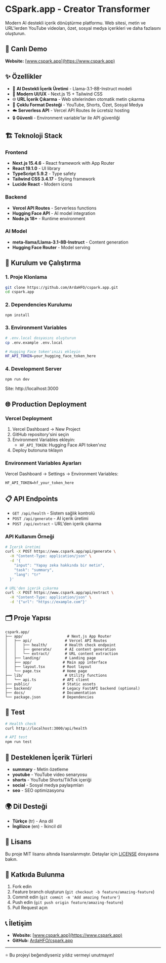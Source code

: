 # CSpark.app - Creator Transformer

Modern AI destekli içerik dönüştürme platformu. Web sitesi, metin ve URL'lerden YouTube videoları, özet, sosyal medya içerikleri ve daha fazlasını oluşturun.

## 🚀 Canlı Demo

**Website:** [www.cspark.app](https://www.cspark.app)

## ✨ Özellikler

- 🤖 **AI Destekli İçerik Üretimi** - Llama-3.1-8B-Instruct modeli
- 📱 **Modern UI/UX** - Next.js 15 + Tailwind CSS  
- 🌐 **URL İçerik Çıkarma** - Web sitelerinden otomatik metin çıkarma
- 📝 **Çoklu Format Desteği** - YouTube, Shorts, Özet, Sosyal Medya
- ☁️ **Serverless API** - Vercel API Routes ile ücretsiz hosting
- 🔒 **Güvenli** - Environment variable'lar ile API güvenliği

## 🏗️ Teknoloji Stack

### Frontend
- **Next.js 15.4.6** - React framework with App Router
- **React 19.1.0** - UI library
- **TypeScript 5.9.2** - Type safety
- **Tailwind CSS 3.4.17** - Styling framework
- **Lucide React** - Modern icons

### Backend
- **Vercel API Routes** - Serverless functions
- **Hugging Face API** - AI model integration  
- **Node.js 18+** - Runtime environment

### AI Model
- **meta-llama/Llama-3.1-8B-Instruct** - Content generation
- **Hugging Face Router** - Model serving

## 🚀 Kurulum ve Çalıştırma

### 1. Proje Klonlama
```bash
git clone https://github.com/ArdaHFO/cspark.app.git
cd cspark.app
```

### 2. Dependencies Kurulumu
```bash
npm install
```

### 3. Environment Variables
```bash
# .env.local dosyasını oluşturun
cp .env.example .env.local

# Hugging Face token'ınızı ekleyin
HF_API_TOKEN=your_hugging_face_token_here
```

### 4. Development Server
```bash
npm run dev
```

Site: http://localhost:3000

## 🌐 Production Deployment

### Vercel Deployment

1. Vercel Dashboard → New Project
2. GitHub repository'sini seçin
3. Environment Variables ekleyin:
   - `HF_API_TOKEN`: Hugging Face API token'ınız
4. Deploy butonuna tıklayın

### Environment Variables Ayarları

Vercel Dashboard → Settings → Environment Variables:

```
HF_API_TOKEN=hf_your_token_here
```

## 📋 API Endpoints

- `GET /api/health` - Sistem sağlık kontrolü
- `POST /api/generate` - AI içerik üretimi  
- `POST /api/extract` - URL'den içerik çıkarma

### API Kullanım Örneği

```bash
# İçerik üretimi
curl -X POST https://www.cspark.app/api/generate \
  -H "Content-Type: application/json" \
  -d '{
    "input": "Yapay zeka hakkında bir metin",
    "task": "summary", 
    "lang": "tr"
  }'

# URL'den içerik çıkarma
curl -X POST https://www.cspark.app/api/extract \
  -H "Content-Type: application/json" \
  -d '{"url": "https://example.com"}'
```

## 🗂️ Proje Yapısı

```
cspark.app/
├── app/                    # Next.js App Router
│   ├── api/               # Vercel API Routes
│   │   ├── health/        # Health check endpoint
│   │   ├── generate/      # AI content generation
│   │   └── extract/       # URL content extraction
│   ├── landing/           # Landing page
│   ├── app/              # Main app interface
│   ├── layout.tsx        # Root layout
│   └── page.tsx          # Home page
├── lib/                   # Utility functions
│   └── api.ts            # API client
├── public/               # Static assets
├── backend/              # Legacy FastAPI backend (optional)
├── docs/                 # Documentation
└── package.json          # Dependencies
```

## 🧪 Test

```bash
# Health check
curl http://localhost:3000/api/health

# API test
npm run test
```

## 🤖 Desteklenen İçerik Türleri

- **summary** - Metin özetleme
- **youtube** - YouTube video senaryosu
- **shorts** - YouTube Shorts/TikTok içeriği
- **social** - Sosyal medya paylaşımları
- **seo** - SEO optimizasyonu

## 🌍 Dil Desteği

- **Türkçe** (tr) - Ana dil
- **İngilizce** (en) - İkincil dil

## 📄 Lisans

Bu proje MIT lisansı altında lisanslanmıştır. Detaylar için [LICENSE](LICENSE) dosyasına bakın.

## 🤝 Katkıda Bulunma

1. Fork edin
2. Feature branch oluşturun (`git checkout -b feature/amazing-feature`)
3. Commit edin (`git commit -m 'Add amazing feature'`)
4. Push edin (`git push origin feature/amazing-feature`)
5. Pull Request açın

## 📞 İletişim

- **Website:** [www.cspark.app](https://www.cspark.app)
- **GitHub:** [ArdaHFO/cspark.app](https://github.com/ArdaHFO/cspark.app)

---

⭐ Bu projeyi beğendiyseniz yıldız vermeyi unutmayın!
